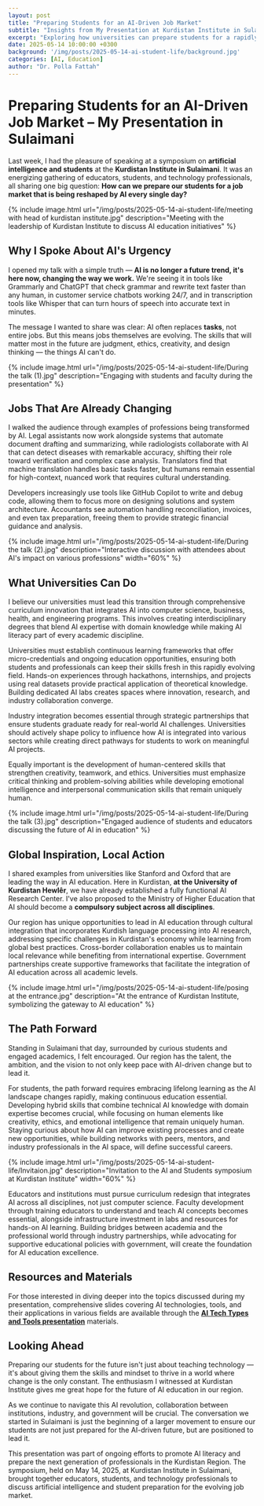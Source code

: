```yaml
---
layout: post
title: "Preparing Students for an AI-Driven Job Market"
subtitle: "Insights from My Presentation at Kurdistan Institute in Sulaimani on AI's Impact on Education and Employment"
excerpt: "Exploring how universities can prepare students for a rapidly evolving job market shaped by artificial intelligence, based on my presentation at Kurdistan Institute in Sulaimani."
date: 2025-05-14 10:00:00 +0300
background: '/img/posts/2025-05-14-ai-student-life/background.jpg'
categories: [AI, Education]
author: "Dr. Polla Fattah"
---
```


# Preparing Students for an AI-Driven Job Market – My Presentation in Sulaimani

Last week, I had the pleasure of speaking at a symposium on **artificial intelligence and students** at the **Kurdistan Institute in Sulaimani**. It was an energizing gathering of educators, students, and technology professionals, all sharing one big question: **How can we prepare our students for a job market that is being reshaped by AI every single day?**

{% include image.html url="/img/posts/2025-05-14-ai-student-life/meeting with head of kurdistan institute.jpg" description="Meeting with the leadership of Kurdistan Institute to discuss AI education initiatives" %}

## Why I Spoke About AI's Urgency

I opened my talk with a simple truth — **AI is no longer a future trend, it's here now, changing the way we work.** We're seeing it in tools like Grammarly and ChatGPT that check grammar and rewrite text faster than any human, in customer service chatbots working 24/7, and in transcription tools like Whisper that can turn hours of speech into accurate text in minutes.

The message I wanted to share was clear: AI often replaces **tasks**, not entire jobs. But this means jobs themselves are evolving. The skills that will matter most in the future are judgment, ethics, creativity, and design thinking — the things AI can't do.

{% include image.html url="/img/posts/2025-05-14-ai-student-life/During the talk (1).jpg" description="Engaging with students and faculty during the presentation"  %}

## Jobs That Are Already Changing

I walked the audience through examples of professions being transformed by AI. Legal assistants now work alongside systems that automate document drafting and summarizing, while radiologists collaborate with AI that can detect diseases with remarkable accuracy, shifting their role toward verification and complex case analysis. Translators find that machine translation handles basic tasks faster, but humans remain essential for high-context, nuanced work that requires cultural understanding.

Developers increasingly use tools like GitHub Copilot to write and debug code, allowing them to focus more on designing solutions and system architecture. Accountants see automation handling reconciliation, invoices, and even tax preparation, freeing them to provide strategic financial guidance and analysis.

{% include image.html url="/img/posts/2025-05-14-ai-student-life/During the talk (2).jpg" description="Interactive discussion with attendees about AI's impact on various professions" width="60%" %}

## What Universities Can Do

I believe our universities must lead this transition through comprehensive curriculum innovation that integrates AI into computer science, business, health, and engineering programs. This involves creating interdisciplinary degrees that blend AI expertise with domain knowledge while making AI literacy part of every academic discipline.

Universities must establish continuous learning frameworks that offer micro-credentials and ongoing education opportunities, ensuring both students and professionals can keep their skills fresh in this rapidly evolving field. Hands-on experiences through hackathons, internships, and projects using real datasets provide practical application of theoretical knowledge. Building dedicated AI labs creates spaces where innovation, research, and industry collaboration converge.

Industry integration becomes essential through strategic partnerships that ensure students graduate ready for real-world AI challenges. Universities should actively shape policy to influence how AI is integrated into various sectors while creating direct pathways for students to work on meaningful AI projects.

Equally important is the development of human-centered skills that strengthen creativity, teamwork, and ethics. Universities must emphasize critical thinking and problem-solving abilities while developing emotional intelligence and interpersonal communication skills that remain uniquely human.

{% include image.html url="/img/posts/2025-05-14-ai-student-life/During the talk (3).jpg" description="Engaged audience of students and educators discussing the future of AI in education" %}

## Global Inspiration, Local Action

I shared examples from universities like Stanford and Oxford that are leading the way in AI education. Here in Kurdistan, **at the University of Kurdistan Hewlêr**, we have already established a fully functional AI Research Center. I've also proposed to the Ministry of Higher Education that AI should become a **compulsory subject across all disciplines**.

Our region has unique opportunities to lead in AI education through cultural integration that incorporates Kurdish language processing into AI research, addressing specific challenges in Kurdistan's economy while learning from global best practices. Cross-border collaboration enables us to maintain local relevance while benefiting from international expertise. Government partnerships create supportive frameworks that facilitate the integration of AI education across all academic levels.

{% include image.html url="/img/posts/2025-05-14-ai-student-life/posing at the entrance.jpg" description="At the entrance of Kurdistan Institute, symbolizing the gateway to AI education" %}

## The Path Forward

Standing in Sulaimani that day, surrounded by curious students and engaged academics, I felt encouraged. Our region has the talent, the ambition, and the vision to not only keep pace with AI-driven change but to lead it.

For students, the path forward requires embracing lifelong learning as the AI landscape changes rapidly, making continuous education essential. Developing hybrid skills that combine technical AI knowledge with domain expertise becomes crucial, while focusing on human elements like creativity, ethics, and emotional intelligence that remain uniquely human. Staying curious about how AI can improve existing processes and create new opportunities, while building networks with peers, mentors, and industry professionals in the AI space, will define successful careers.

{% include image.html url="/img/posts/2025-05-14-ai-student-life/Invitaion.jpg" description="Invitation to the AI and Students symposium at Kurdistan Institute" width="60%" %}

Educators and institutions must pursue curriculum redesign that integrates AI across all disciplines, not just computer science. Faculty development through training educators to understand and teach AI concepts becomes essential, alongside infrastructure investment in labs and resources for hands-on AI learning. Building bridges between academia and the professional world through industry partnerships, while advocating for supportive educational policies with government, will create the foundation for AI education excellence.

## Resources and Materials

For those interested in diving deeper into the topics discussed during my presentation, comprehensive slides covering AI technologies, tools, and their applications in various fields are available through the **[AI Tech Types and Tools presentation](/img/posts/2025-05-14-ai-student-life/AI%20Tech%20Types%20and%20Tools%20by%20Slidesgo.pdf)** materials.

## Looking Ahead

Preparing our students for the future isn't just about teaching technology — it's about giving them the skills and mindset to thrive in a world where change is the only constant. The enthusiasm I witnessed at Kurdistan Institute gives me great hope for the future of AI education in our region.

As we continue to navigate this AI revolution, collaboration between institutions, industry, and government will be crucial. The conversation we started in Sulaimani is just the beginning of a larger movement to ensure our students are not just prepared for the AI-driven future, but are positioned to lead it.

This presentation was part of ongoing efforts to promote AI literacy and prepare the next generation of professionals in the Kurdistan Region. The symposium, held on May 14, 2025, at Kurdistan Institute in Sulaimani, brought together educators, students, and technology professionals to discuss artificial intelligence and student preparation for the evolving job market.